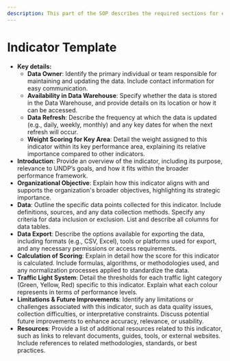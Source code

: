 ```yaml
---
description: This part of the SOP describes the required sections for each indicator.
---
```


# Indicator Template

* **Key details:**&#x20;
  * **Data Owner**: Identify the primary individual or team responsible for maintaining and updating the data. Include contact information for easy communication.
  * **Availability in Data Warehouse**: Specify whether the data is stored in the Data Warehouse, and provide details on its location or how it can be accessed.
  * **Data Refresh**: Describe the frequency at which the data is updated (e.g., daily, weekly, monthly) and any key dates for when the next refresh will occur.
  * **Weight Scoring for Key Area**: Detail the weight assigned to this indicator within its key performance area, explaining its relative importance compared to other indicators.
* **Introduction**: Provide an overview of the indicator, including its purpose, relevance to UNDP’s goals, and how it fits within the broader performance framework.
* **Organizational Objective**: Explain how this indicator aligns with and supports the organization's broader objectives, highlighting its strategic importance.
* **Data**: Outline the specific data points collected for this indicator. Include definitions, sources, and any data collection methods. Specify any criteria for data inclusion or exclusion. List and describe all columns for data tables.
* **Data Export**: Describe the options available for exporting the data, including formats (e.g., CSV, Excel), tools or platforms used for export, and any necessary permissions or access requirements.
* **Calculation of Scoring**: Explain in detail how the score for this indicator is calculated. Include formulas, algorithms, or methodologies used, and any normalization processes applied to standardize the data.
* **Traffic Light System**: Detail the thresholds for each traffic light category (Green, Yellow, Red) specific to this indicator. Explain what each colour represents in terms of performance levels.
* **Limitations & Future Improvements**: Identify any limitations or challenges associated with this indicator, such as data quality issues, collection difficulties, or interpretative constraints. Discuss potential future improvements to enhance accuracy, relevance, or usability.
* **Resources**: Provide a list of additional resources related to this indicator, such as links to relevant documents, guides, tools, or external websites. Include references to related methodologies, standards, or best practices.

